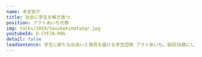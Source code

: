 ```yaml
---
name: 木全佐介
title: 社会に学生を解き放つ
position: アクトあいち代表
img: talks/2019/SasukeKimataSqr.jpg
youtubeId: D-CYFJA-R8k
detail: false
leadSentence: 学生に新たな出会いと発見を届ける学生団体 アクトあいち。弱冠16歳にして、その代表を務めている。まだ見ぬ世界へ一歩踏み出そうとする1人の若者が、名古屋の地で、ある”思い”を語る。
---
```

